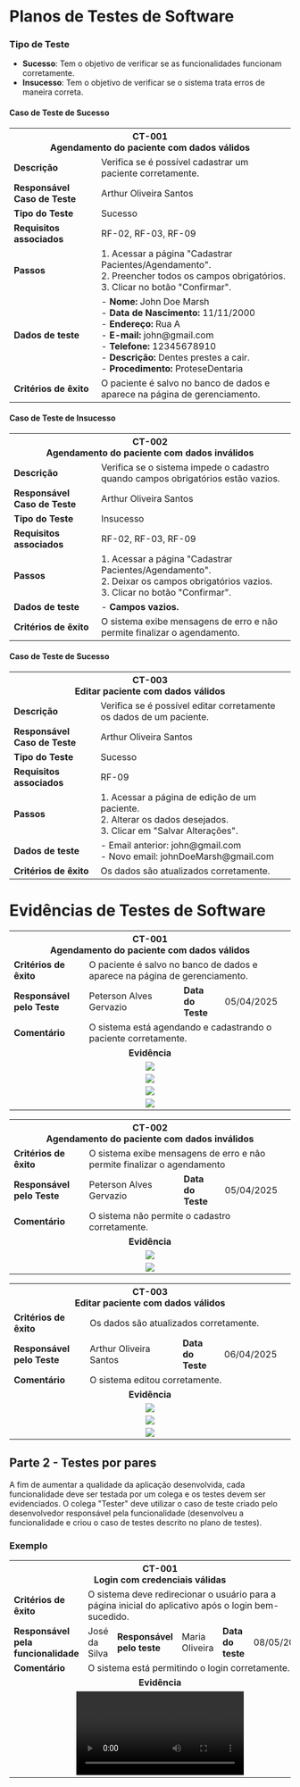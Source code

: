 # Planos de Testes de Software

### Tipo de Teste
- **Sucesso**: Tem o objetivo de verificar se as funcionalidades funcionam corretamente.
- **Insucesso**: Tem o objetivo de verificar se o sistema trata erros de maneira correta.

#### Caso de Teste de Sucesso
<table>
  <tr>
    <th colspan="2" width="1000">CT-001<br>Agendamento do paciente com dados válidos</th>
  </tr>
  <tr>
    <td width="150"><strong>Descrição</strong></td>
    <td>Verifica se é possível cadastrar um paciente corretamente.</td>
  </tr>
  <tr>
    <td><strong>Responsável Caso de Teste </strong></td>
    <td width="430">Arthur Oliveira Santos</td>
  </tr>
 <tr>
    <td><strong>Tipo do Teste</strong></td>
    <td width="430">Sucesso</td>
  </tr> 
  <tr>
    <td><strong>Requisitos associados</strong></td>
    <td>RF-02, RF-03, RF-09</td>
  </tr>
  <tr>
    <td><strong>Passos</strong></td>
    <td>
      1. Acessar a página "Cadastrar Pacientes/Agendamento".<br>
      2. Preencher todos os campos obrigatórios.<br>
      3. Clicar no botão "Confirmar".<br>
      </td>
  </tr>
    <tr>
    <td><strong>Dados de teste</strong></td>
    <td>
      - <strong>Nome:</strong> John Doe Marsh <br>
      - <strong>Data de Nascimento:</strong> 11/11/2000 <br>
      - <strong>Endereço:</strong> Rua A <br>
      - <strong>E-mail:</strong> john@gmail.com <br>
      - <strong>Telefone:</strong> 12345678910 <br>
      - <strong>Descrição:</strong> Dentes prestes a cair. <br>
      - <strong>Procedimento:</strong> ProteseDentaria
  </tr>
    <tr>
    <td><strong>Critérios de êxito</strong></td>
    <td>O paciente é salvo no banco de dados e aparece na página de gerenciamento.</td>
  </tr>
</table>

#### Caso de Teste de Insucesso

<table>
  <tr>
    <th colspan="2" width="1000">CT-002<br>Agendamento do paciente com dados inválidos</th>
  </tr>
  <tr>
    <td width="150"><strong>Descrição</strong></td>
    <td>Verifica se o sistema impede o cadastro quando campos obrigatórios estão vazios.</td>
  </tr>
  <tr>
    <td><strong>Responsável Caso de Teste </strong></td>
    <td width="430">Arthur Oliveira Santos</td>
  </tr>
 <tr>
    <td><strong>Tipo do Teste</strong></td>
    <td width="430">Insucesso</td>
  </tr> 
  <tr>
    <td><strong>Requisitos associados</strong></td>
    <td>RF-02, RF-03, RF-09</td>
  </tr>
  <tr>
    <td><strong>Passos</strong></td>
    <td>
      1. Acessar a página "Cadastrar Pacientes/Agendamento".<br>
      2. Deixar os campos obrigatórios vazios.<br>
      3. Clicar no botão "Confirmar".<br>
      </td>
  </tr>
    <tr>
    <td><strong>Dados de teste</strong></td>
    <td>
      - <strong>Campos vazios.<br>
  </tr>
    <tr>
    <td><strong>Critérios de êxito</strong></td>
    <td>O sistema exibe mensagens de erro e não permite finalizar o agendamento.</td>
  </tr>
</table>

#### Caso de Teste de Sucesso
<table>
  <tr>
    <th colspan="2" width="1000">CT-003<br>Editar paciente com dados válidos</th>
  </tr>
  <tr>
    <td width="150"><strong>Descrição</strong></td>
    <td>Verifica se é possível editar corretamente os dados de um paciente.</td>
  </tr>
  <tr>
    <td><strong>Responsável Caso de Teste </strong></td>
    <td width="430">Arthur Oliveira Santos</td>
  </tr>
 <tr>
    <td><strong>Tipo do Teste</strong></td>
    <td width="430">Sucesso</td>
  </tr> 
  <tr>
    <td><strong>Requisitos associados</strong></td>
    <td>RF-09</td>
  </tr>
  <tr>
    <td><strong>Passos</strong></td>
    <td>
      1. Acessar a página de edição de um paciente.<br>
      2. Alterar os dados desejados.<br>
      3. Clicar em "Salvar Alterações".<br>
      </td>
  </tr>
    <tr>
    <td><strong>Dados de teste</strong></td>
    <td>
      - Email anterior: john@gmail.com<br>
      - Novo email: johnDoeMarsh@gmail.com
  </tr>
    <tr>
    <td><strong>Critérios de êxito</strong></td>
    <td>Os dados são atualizados corretamente.</td>
  </tr>
</table>

# Evidências de Testes de Software

<table>
  <tr>
    <th colspan="6" width="1000">CT-001<br>Agendamento do paciente com dados válidos</th>
  </tr>
  <tr>
    <td width="170"><strong>Critérios de êxito</strong></td>
    <td colspan="5">O paciente é salvo no banco de dados e aparece na página de gerenciamento.</td>
  </tr>
    <tr>
    <td><strong>Responsável pelo Teste</strong></td>
    <td width="430">Peterson Alves Gervazio </td>
     <td width="100"><strong>Data do Teste</strong></td>
    <td width="150">05/04/2025</td>
  </tr>
    <tr>
    <td width="170"><strong>Comentário</strong></td>
    <td colspan="5">O sistema está agendando e cadastrando o paciente corretamente.</td>
  </tr>
  <tr>
    <td colspan="6" align="center"><strong>Evidência</strong></td>
  </tr>
  <tr>
    <td colspan="6" align="center"><img src="https://github.com/ICEI-PUC-Minas-PMV-ADS/pmv-ads-2025-1-e5-proj-empext-t3-dr-joserodriguez/blob/main/documentos/img/dados-validos.png"></td>
  </tr>
  <tr>
    <td colspan="6" align="center"><img src="https://github.com/ICEI-PUC-Minas-PMV-ADS/pmv-ads-2025-1-e5-proj-empext-t3-dr-joserodriguez/blob/main/documentos/img/mensagem-valida.png"></td>
  </tr>
  <tr>
    <td colspan="6" align="center"><img src="https://github.com/user-attachments/assets/fb3a20eb-95cc-44ff-8a5d-85bf0326de50"></td>
  </tr>
  <tr>
    <td colspan="6" align="center"><img src="https://github.com/user-attachments/assets/9030c6e4-5d93-477b-af3a-681611ca900c"></td>
  </tr>
</table>

<table>
  <tr>
    <th colspan="6" width="1000">CT-002<br>Agendamento do paciente com dados inválidos</th>
  </tr>
  <tr>
    <td width="170"><strong>Critérios de êxito</strong></td>
    <td colspan="5">O sistema exibe mensagens de erro e não permite finalizar o agendamento</td>
  </tr>
    <tr>
    <td><strong>Responsável pelo Teste</strong></td>
    <td width="430">Peterson Alves Gervazio </td>
     <td width="100"><strong>Data do Teste</strong></td>
    <td width="150">05/04/2025</td>
  </tr>
    <tr>
    <td width="170"><strong>Comentário</strong></td>
    <td colspan="5">O sistema não permite o cadastro corretamente.</td>
  </tr>
  <tr>
    <td colspan="6" align="center"><strong>Evidência</strong></td>
  </tr>
  <tr>
    <td colspan="6" align="center"><img src="https://github.com/ICEI-PUC-Minas-PMV-ADS/pmv-ads-2025-1-e5-proj-empext-t3-dr-joserodriguez/blob/main/documentos/img/dados-invalidos.png"></td>
  </tr>
  <tr>
    <td colspan="6" align="center"><img src="https://github.com/ICEI-PUC-Minas-PMV-ADS/pmv-ads-2025-1-e5-proj-empext-t3-dr-joserodriguez/blob/main/documentos/img/campos-vazios.png"></td>
  </tr>
</table>

<table>
  <tr>
    <th colspan="6" width="1000">CT-003<br>Editar paciente com dados válidos</th>
  </tr>
  <tr>
    <td width="170"><strong>Critérios de êxito</strong></td>
    <td colspan="5">Os dados são atualizados corretamente.</td>
  </tr>
    <tr>
    <td><strong>Responsável pelo Teste</strong></td>
    <td width="430">Arthur Oliveira Santos</td>
     <td width="100"><strong>Data do Teste</strong></td>
    <td width="150">06/04/2025</td>
  </tr>
    <tr>
    <td width="170"><strong>Comentário</strong></td>
    <td colspan="5">O sistema editou corretamente.</td>
  </tr>
  <tr>
    <td colspan="6" align="center"><strong>Evidência</strong></td>
  </tr>
   <tr>
    <td colspan="6" align="center"><img src="https://github.com/user-attachments/assets/f750689a-c181-4bc4-b54d-b11517b5704a"></td>
  </tr>
   <tr>
    <td colspan="6" align="center"><img src="https://github.com/user-attachments/assets/1e57750c-524c-4742-8747-a7af6c179372"></td>
  </tr>
    <tr>
    <td colspan="6" align="center"><img src="https://github.com/user-attachments/assets/cc744dc5-0d05-4314-b04b-4e7a36d0838d"></td>
  </tr>


</table>

## Parte 2 - Testes por pares
A fim de aumentar a qualidade da aplicação desenvolvida, cada funcionalidade deve ser testada por um colega e os testes devem ser evidenciados. O colega "Tester" deve utilizar o caso de teste criado pelo desenvolvedor responsável pela funcionalidade (desenvolveu a funcionalidade e criou o caso de testes descrito no plano de testes).

### Exemplo
<table>
  <tr>
    <th colspan="6" width="1000">CT-001<br>Login com credenciais válidas</th>
  </tr>
  <tr>
    <td width="170"><strong>Critérios de êxito</strong></td>
    <td colspan="5">O sistema deve redirecionar o usuário para a página inicial do aplicativo após o login bem-sucedido.</td>
  </tr>
    <tr>
    <td><strong>Responsável pela funcionalidade</strong></td>
    <td width="430">José da Silva </td>
      <td><strong>Responsável pelo teste</strong></td>
    <td width="430">Maria Oliveira </td>
     <td width="100"><strong>Data do teste</strong></td>
    <td width="150">08/05/2024</td>
  </tr>
    <tr>
    <td width="170"><strong>Comentário</strong></td>
    <td colspan="5">O sistema está permitindo o login corretamente.</td>
  </tr>
  <tr>
    <td colspan="6" align="center"><strong>Evidência</strong></td>
  </tr>
  <tr>
    <td colspan="6" align="center"><video src="https://github.com/ICEI-PUC-Minas-PMV-ADS/pmv-ads-2024-1-e5-proj-time-sheet/assets/82043220/2e3c1722-7adc-4bd4-8b4c-3abe9ddc1b48"/></td>
  </tr>
</table>



